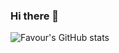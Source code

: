 ### Hi there 👋
![Favour's GitHub stats](https://github-readme-stats.vercel.app/api?username=jamm59&theme=monokai&hide=contribs,prs,stars&show_icons=true)
<!--
**jamm59/jamm59** is a ✨ _special_ ✨ repository because its `README.md` (this file) appears on your GitHub profile.

Here are some ideas to get you started:

- 🔭 I’m currently working on ...
- 🌱 I’m currently learning ...
- 👯 I’m looking to collaborate on ...
- 🤔 I’m looking for help with ...
- 💬 Ask me about ...
- 📫 How to reach me: ...
- 😄 Pronouns: ...
- ⚡ Fun fact: ...
-->
